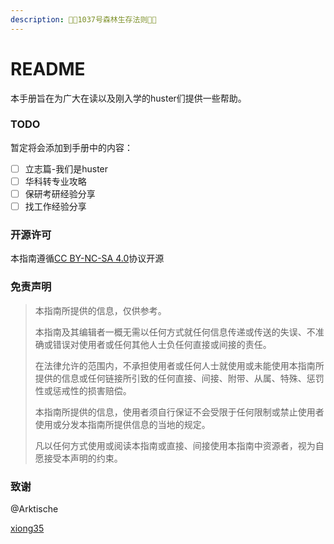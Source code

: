 ```yaml
---
description: 🌲🌲1037号森林生存法则🌲🌲
---
```


# README

本手册旨在为广大在读以及刚入学的huster们提供一些帮助。

### TODO

暂定将会添加到手册中的内容：

* [ ] 立志篇-我们是huster
* [ ] 华科转专业攻略
* [ ] 保研考研经验分享
* [ ] 找工作经验分享

### 开源许可

本指南遵循[CC BY-NC-SA 4.0](https://creativecommons.org/licenses/by-nc-sa/4.0/legalcode)协议开源

### 免责声明

> 本指南所提供的信息，仅供参考。
>
> 本指南及其编辑者一概无需以任何方式就任何信息传递或传送的失误、不准确或错误对使用者或任何其他人士负任何直接或间接的责任。
>
> 在法律允许的范围内，不承担使用者或任何人士就使用或未能使用本指南所提供的信息或任何链接所引致的任何直接、间接、附带、从属、特殊、惩罚性或惩戒性的损害赔偿。
>
> 本指南所提供的信息，使用者须自行保证不会受限于任何限制或禁止使用者使用或分发本指南所提供信息的当地的规定。
>
> 凡以任何方式使用或阅读本指南或直接、间接使用本指南中资源者，视为自愿接受本声明的约束。

### 致谢

@Arktische

[xiong35](https://app.gitbook.com/u/Q2XKvaa2GvMAL4FB1dhlcT27jWG3 "mention")
